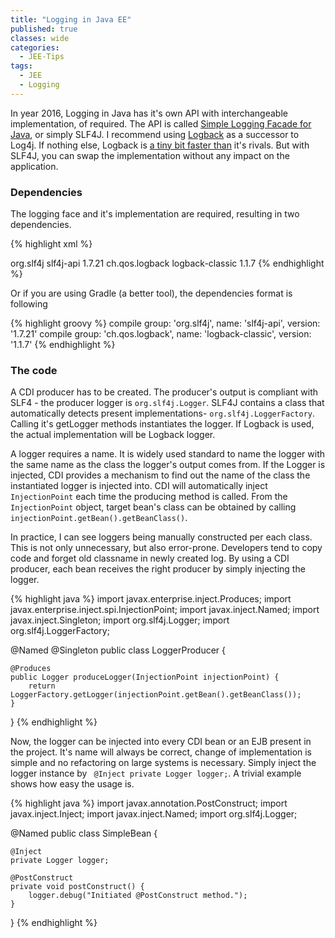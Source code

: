 ```yaml
---
title: "Logging in Java EE"
published: true
classes: wide
categories:
  - JEE-Tips
tags:
  - JEE
  - Logging
---
```

In year 2016, Logging in Java has it's own API with interchangeable implementation, of required. The API is called <a href="http://www.slf4j.org/" target="_blank">Simple Logging Facade for Java</a>, or simply SLF4J. I recommend using <a href="http://logback.qos.ch/" target="_blank">Logback</a> as a successor to Log4j. If nothing else, Logback is <a href="https://dzone.com/articles/which-one-faster-log4j-or" target="_blank">a tiny bit faster than</a> it's rivals. But with SLF4J, you can swap the implementation without any impact on the application.


### Dependencies

The logging face and it's implementation are required, resulting in two dependencies.

{% highlight xml %}
<!--        The Api to log with-->
<dependency>
    <groupId>org.slf4j</groupId>
    <artifactId>slf4j-api</artifactId>
    <version>1.7.21</version>
</dependency>
<!--        The actual logger implementation-->
<dependency>
    <groupId>ch.qos.logback</groupId>
    <artifactId>logback-classic</artifactId>
    <version>1.1.7</version>
</dependency>
{% endhighlight %}

Or if you are using Gradle (a better tool), the dependencies format is following

{% highlight groovy %}
compile group: 'org.slf4j', name: 'slf4j-api', version: '1.7.21'
compile group: 'ch.qos.logback', name: 'logback-classic', version: '1.1.7'
{% endhighlight %}


### The code
A CDI producer has to be created. The producer's output is compliant with SLF4 - the producer logger is `org.slf4j.Logger`. SLF4J contains a class that automatically detects present implementations- `org.slf4j.LoggerFactory`. Calling it's getLogger methods instantiates the logger. If Logback is used, the actual implementation will be Logback logger.

A logger requires a name. It is widely used standard to name the logger with the same name as the class the logger's output comes from. If the Logger is injected, CDI provides a mechanism to find out the name of the class the instantiated logger is injected into. CDI will automatically inject `InjectionPoint` each time the producing method is called. From the `InjectionPoint` object, target bean's class can be obtained by calling `injectionPoint.getBean().getBeanClass()`. 

In practice, I can see loggers being manually constructed per each class. This is not only unnecessary, but also error-prone. Developers tend to copy code and forget old classname in newly created log. By using a CDI producer, each bean receives the right producer by simply injecting the logger.

{% highlight java %}
import javax.enterprise.inject.Produces;
import javax.enterprise.inject.spi.InjectionPoint;
import javax.inject.Named;
import javax.inject.Singleton;
import org.slf4j.Logger;
import org.slf4j.LoggerFactory;


@Named
@Singleton
public class LoggerProducer {

    @Produces
    public Logger produceLogger(InjectionPoint injectionPoint) {
        return LoggerFactory.getLogger(injectionPoint.getBean().getBeanClass());
    }

}
{% endhighlight %} 

Now, the logger can be injected into every CDI bean or an EJB present in the project. It's name will always be correct, change of implementation is simple and no refactoring on large systems is necessary. Simply inject the logger instance by ` @Inject private Logger logger;`. A trivial example shows how easy the usage is. 

{% highlight java %}
import javax.annotation.PostConstruct;
import javax.inject.Inject;
import javax.inject.Named;
import org.slf4j.Logger;


@Named
public class SimpleBean {

    @Inject
    private Logger logger;

    @PostConstruct
    private void postConstruct() {
        logger.debug("Initiated @PostConstruct method.");
    }

}
{% endhighlight %} 

